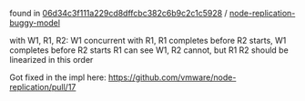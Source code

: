 found in [06d34c3f111a229cd8dffcbc382c6b9c2c1c5928](https://github.com/vmware-labs/verified-betrfs/tree/06d34c3f111a229cd8dffcbc382c6b9c2c1c5928) / [node-replication-buggy-model](https://github.com/vmware-labs/verified-betrfs/releases/tag/node-replication-buggy-model)

with W1, R1, R2: W1 concurrent with R1, R1 completes before R2 starts, W1 completes before R2 starts
R1 can see W1, R2 cannot, but R1 R2 should be linearized in this order

Got fixed in the impl here: https://github.com/vmware/node-replication/pull/17